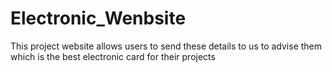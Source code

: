 # Electronic_Wenbsite
This project website allows users to send these details to us to advise them which is the best electronic card for their projects
